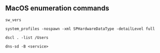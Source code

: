 ## MacOS enumeration commands
```
sw_vers
```

```
system_profiles -nospawn -xml SPHardwareDataType -detailLevel full
```

```
dscl . -list /Users
```

```
dns-sd -B <service>
```
